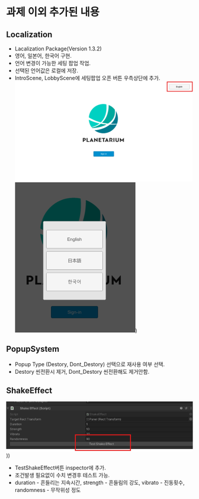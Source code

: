 # 과제 이외 추가된 내용
## Localization
  - Lacalization Package(Version 1.3.2)
  - 영어, 일본어, 한국어 구현.
  - 언어 변경이 가능한 세팅 팝업 작업.
  - 선택된 언어값은 로컬에 저장.
  - IntroScene, LobbyScene에 세팅팝업 오픈 버튼 우측상단에 추가.
![Localize](https://github.com/tmountain287/Test/blob/main/%EC%96%B8%EC%96%B4%EC%84%A0%ED%83%9D%EB%B2%84%ED%8A%BC.png)
![Localize](https://github.com/tmountain287/Test/blob/main/%EC%84%B8%ED%8C%85%ED%8C%9D%EC%97%85.png))

## PopupSystem
  - Popup Type (Destory, Dont_Destory) 선택으로 재사용 여부 선택.
  - Destory 씬전환시 제거, Dont_Destory 씬전환해도 제거안함.

## ShakeEffect
![ShakeEffect](https://github.com/tmountain287/Test/blob/main/TestShakeEffect%EB%B2%84%ED%8A%BC.png)))
  - TestShakeEffect버튼 inspector에 추가.
  - 조건발생 필요없이 수치 변경후 테스트 가능.
  - duration - 흔들리는 지속시간, strength - 흔들림의 강도, vibrato - 진동횟수, randomness - 무작위성 정도
